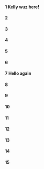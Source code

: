 #### 1 Kelly wuz here!
#### 2
#### 3
#### 4
#### 5 
#### 6
#### 7 Hello again
#### 8
#### 9
#### 10
#### 11
#### 12
#### 13
#### 14
#### 15